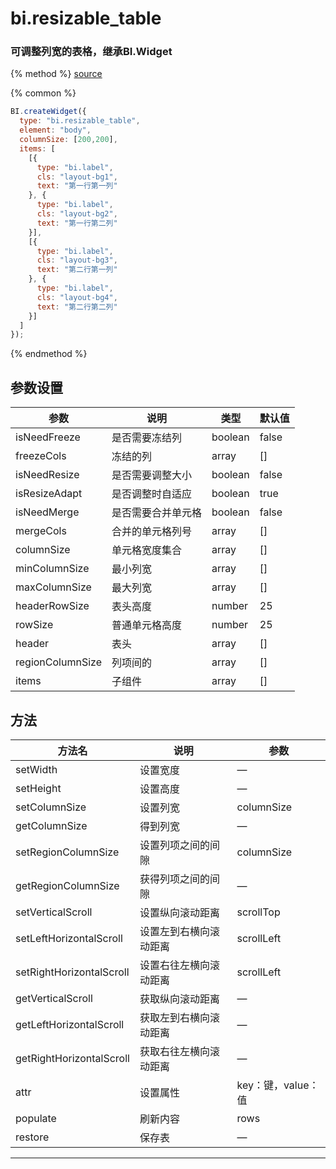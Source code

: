 # bi.resizable_table

### 可调整列宽的表格，继承BI.Widget

{% method %}
[source](https://jsfiddle.net/fineui/0e7p2ezc/)

{% common %}
```javascript
BI.createWidget({
  type: "bi.resizable_table",
  element: "body",
  columnSize: [200,200],
  items: [
    [{
      type: "bi.label",
      cls: "layout-bg1",
      text: "第一行第一列"
    }, {
      type: "bi.label",
      cls: "layout-bg2",
      text: "第一行第二列"
    }],
    [{
      type: "bi.label",
      cls: "layout-bg3",
      text: "第二行第一列"
    }, {
      type: "bi.label",
      cls: "layout-bg4",
      text: "第二行第二列"
    }]
  ] 
});
```

{% endmethod %}

## 参数设置
| 参数               | 说明        | 类型      | 默认值   |
| ---------------- | --------- | ------- | ----- |
| isNeedFreeze     | 是否需要冻结列   | boolean | false |
| freezeCols       | 冻结的列      | array   | []    |
| isNeedResize     | 是否需要调整大小  | boolean | false |
| isResizeAdapt    | 是否调整时自适应  | boolean | true  |
| isNeedMerge      | 是否需要合并单元格 | boolean | false |
| mergeCols        | 合并的单元格列号  | array   | []    |
| columnSize       | 单元格宽度集合   | array   | []    |
| minColumnSize    | 最小列宽      | array   | []    |
| maxColumnSize    | 最大列宽      | array   | []    |
| headerRowSize    | 表头高度      | number  | 25    |
| rowSize          | 普通单元格高度   | number  | 25    |
| header           | 表头        | array   | []    |
| regionColumnSize | 列项间的      | array   | []    |
| items            | 子组件       | array   | []    |

## 方法
| 方法名                      | 说明          | 参数            |
| ------------------------ | ----------- | ------------- |
| setWidth                 | 设置宽度        | —             |
| setHeight                | 设置高度        | —             |
| setColumnSize            | 设置列宽        | columnSize    |
| getColumnSize            | 得到列宽        | —             |
| setRegionColumnSize      | 设置列项之间的间隙   | columnSize    |
| getRegionColumnSize      | 获得列项之间的间隙   | —             |
| setVerticalScroll        | 设置纵向滚动距离    | scrollTop     |
| setLeftHorizontalScroll  | 设置左到右横向滚动距离 | scrollLeft    |
| setRightHorizontalScroll | 设置右往左横向滚动距离 | scrollLeft    |
| getVerticalScroll        | 获取纵向滚动距离    | —             |
| getLeftHorizontalScroll  | 获取左到右横向滚动距离 | —             |
| getRightHorizontalScroll | 获取右往左横向滚动距离 | —             |
| attr                     | 设置属性        | key：键，value：值 |
| populate                 | 刷新内容        | rows          |
| restore                  | 保存表         | —             |

------

